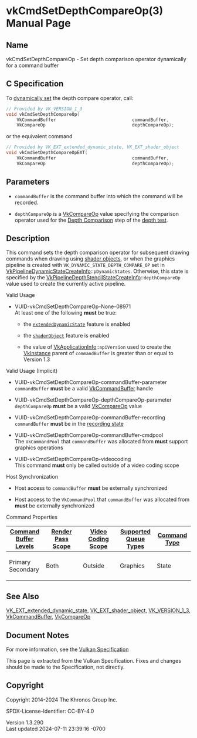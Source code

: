 # vkCmdSetDepthCompareOp(3) Manual Page

## Name

vkCmdSetDepthCompareOp - Set depth comparison operator dynamically for a
command buffer



## <a href="#_c_specification" class="anchor"></a>C Specification

To <a
href="https://registry.khronos.org/vulkan/specs/1.3-extensions/html/vkspec.html#pipelines-dynamic-state"
target="_blank" rel="noopener">dynamically set</a> the depth compare
operator, call:

``` c
// Provided by VK_VERSION_1_3
void vkCmdSetDepthCompareOp(
    VkCommandBuffer                             commandBuffer,
    VkCompareOp                                 depthCompareOp);
```

or the equivalent command

``` c
// Provided by VK_EXT_extended_dynamic_state, VK_EXT_shader_object
void vkCmdSetDepthCompareOpEXT(
    VkCommandBuffer                             commandBuffer,
    VkCompareOp                                 depthCompareOp);
```

## <a href="#_parameters" class="anchor"></a>Parameters

- `commandBuffer` is the command buffer into which the command will be
  recorded.

- `depthCompareOp` is a [VkCompareOp](https://registry.khronos.org/vulkan/specs/1.3-extensions/man/html/VkCompareOp.html) value specifying
  the comparison operator used for the <a
  href="https://registry.khronos.org/vulkan/specs/1.3-extensions/html/vkspec.html#fragops-depth-comparison"
  target="_blank" rel="noopener">Depth Comparison</a> step of the <a
  href="https://registry.khronos.org/vulkan/specs/1.3-extensions/html/vkspec.html#fragops-depth"
  target="_blank" rel="noopener">depth test</a>.

## <a href="#_description" class="anchor"></a>Description

This command sets the depth comparison operator for subsequent drawing
commands when drawing using <a
href="https://registry.khronos.org/vulkan/specs/1.3-extensions/html/vkspec.html#shaders-objects"
target="_blank" rel="noopener">shader objects</a>, or when the graphics
pipeline is created with `VK_DYNAMIC_STATE_DEPTH_COMPARE_OP` set in
[VkPipelineDynamicStateCreateInfo](https://registry.khronos.org/vulkan/specs/1.3-extensions/man/html/VkPipelineDynamicStateCreateInfo.html)::`pDynamicStates`.
Otherwise, this state is specified by the
[VkPipelineDepthStencilStateCreateInfo](https://registry.khronos.org/vulkan/specs/1.3-extensions/man/html/VkPipelineDepthStencilStateCreateInfo.html)::`depthCompareOp`
value used to create the currently active pipeline.

Valid Usage

- <a href="#VUID-vkCmdSetDepthCompareOp-None-08971"
  id="VUID-vkCmdSetDepthCompareOp-None-08971"></a>
  VUID-vkCmdSetDepthCompareOp-None-08971  
  At least one of the following **must** be true:

  - the [`extendedDynamicState`](#features-extendedDynamicState) feature
    is enabled

  - the [`shaderObject`](#features-shaderObject) feature is enabled

  - the value of
    [VkApplicationInfo](https://registry.khronos.org/vulkan/specs/1.3-extensions/man/html/VkApplicationInfo.html)::`apiVersion` used to
    create the [VkInstance](https://registry.khronos.org/vulkan/specs/1.3-extensions/man/html/VkInstance.html) parent of `commandBuffer`
    is greater than or equal to Version 1.3

Valid Usage (Implicit)

- <a href="#VUID-vkCmdSetDepthCompareOp-commandBuffer-parameter"
  id="VUID-vkCmdSetDepthCompareOp-commandBuffer-parameter"></a>
  VUID-vkCmdSetDepthCompareOp-commandBuffer-parameter  
  `commandBuffer` **must** be a valid
  [VkCommandBuffer](https://registry.khronos.org/vulkan/specs/1.3-extensions/man/html/VkCommandBuffer.html) handle

- <a href="#VUID-vkCmdSetDepthCompareOp-depthCompareOp-parameter"
  id="VUID-vkCmdSetDepthCompareOp-depthCompareOp-parameter"></a>
  VUID-vkCmdSetDepthCompareOp-depthCompareOp-parameter  
  `depthCompareOp` **must** be a valid [VkCompareOp](https://registry.khronos.org/vulkan/specs/1.3-extensions/man/html/VkCompareOp.html)
  value

- <a href="#VUID-vkCmdSetDepthCompareOp-commandBuffer-recording"
  id="VUID-vkCmdSetDepthCompareOp-commandBuffer-recording"></a>
  VUID-vkCmdSetDepthCompareOp-commandBuffer-recording  
  `commandBuffer` **must** be in the [recording
  state](#commandbuffers-lifecycle)

- <a href="#VUID-vkCmdSetDepthCompareOp-commandBuffer-cmdpool"
  id="VUID-vkCmdSetDepthCompareOp-commandBuffer-cmdpool"></a>
  VUID-vkCmdSetDepthCompareOp-commandBuffer-cmdpool  
  The `VkCommandPool` that `commandBuffer` was allocated from **must**
  support graphics operations

- <a href="#VUID-vkCmdSetDepthCompareOp-videocoding"
  id="VUID-vkCmdSetDepthCompareOp-videocoding"></a>
  VUID-vkCmdSetDepthCompareOp-videocoding  
  This command **must** only be called outside of a video coding scope

Host Synchronization

- Host access to `commandBuffer` **must** be externally synchronized

- Host access to the `VkCommandPool` that `commandBuffer` was allocated
  from **must** be externally synchronized

Command Properties

<table class="tableblock frame-all grid-all stretch">
<colgroup>
<col style="width: 20%" />
<col style="width: 20%" />
<col style="width: 20%" />
<col style="width: 20%" />
<col style="width: 20%" />
</colgroup>
<thead>
<tr>
<th class="tableblock halign-left valign-top"><a
href="#VkCommandBufferLevel">Command Buffer Levels</a></th>
<th class="tableblock halign-left valign-top"><a
href="#vkCmdBeginRenderPass">Render Pass Scope</a></th>
<th class="tableblock halign-left valign-top"><a
href="#vkCmdBeginVideoCodingKHR">Video Coding Scope</a></th>
<th class="tableblock halign-left valign-top"><a
href="#VkQueueFlagBits">Supported Queue Types</a></th>
<th class="tableblock halign-left valign-top"><a
href="#fundamentals-queueoperation-command-types">Command Type</a></th>
</tr>
</thead>
<tbody>
<tr>
<td class="tableblock halign-left valign-top"><p>Primary<br />
Secondary</p></td>
<td class="tableblock halign-left valign-top"><p>Both</p></td>
<td class="tableblock halign-left valign-top"><p>Outside</p></td>
<td class="tableblock halign-left valign-top"><p>Graphics</p></td>
<td class="tableblock halign-left valign-top"><p>State</p></td>
</tr>
</tbody>
</table>

## <a href="#_see_also" class="anchor"></a>See Also

[VK_EXT_extended_dynamic_state](https://registry.khronos.org/vulkan/specs/1.3-extensions/man/html/VK_EXT_extended_dynamic_state.html),
[VK_EXT_shader_object](https://registry.khronos.org/vulkan/specs/1.3-extensions/man/html/VK_EXT_shader_object.html),
[VK_VERSION_1_3](https://registry.khronos.org/vulkan/specs/1.3-extensions/man/html/VK_VERSION_1_3.html),
[VkCommandBuffer](https://registry.khronos.org/vulkan/specs/1.3-extensions/man/html/VkCommandBuffer.html), [VkCompareOp](https://registry.khronos.org/vulkan/specs/1.3-extensions/man/html/VkCompareOp.html)

## <a href="#_document_notes" class="anchor"></a>Document Notes

For more information, see the <a
href="https://registry.khronos.org/vulkan/specs/1.3-extensions/html/vkspec.html#vkCmdSetDepthCompareOp"
target="_blank" rel="noopener">Vulkan Specification</a>

This page is extracted from the Vulkan Specification. Fixes and changes
should be made to the Specification, not directly.

## <a href="#_copyright" class="anchor"></a>Copyright

Copyright 2014-2024 The Khronos Group Inc.

SPDX-License-Identifier: CC-BY-4.0

Version 1.3.290  
Last updated 2024-07-11 23:39:16 -0700

